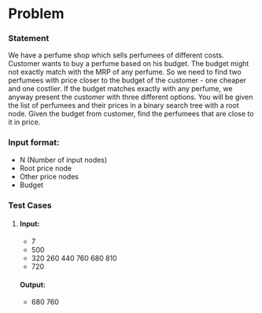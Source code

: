 # Problem

### Statement
We have a perfume shop which sells perfumees of different costs.
Customer wants to buy a perfume based on his budget. The budget might not exactly match with the MRP of any perfume. So we need to find two perfumees with price closer to the budget of the customer - one cheaper and one costlier. If the budget matches exactly with any perfume, we anyway present the customer with three different options.
You will be given the list of perfumees and their prices in a binary search tree with a root node.
Given the budget from customer, find the perfumees that are close to it in price.

### Input format:
- N (Number of input nodes)
- Root price node
- Other price nodes
- Budget

### Test Cases
1.
    #### Input:
    - 7
    - 500
    - 320 260 440 760 680 810
    - 720
    #### Output:
    - 680 760



